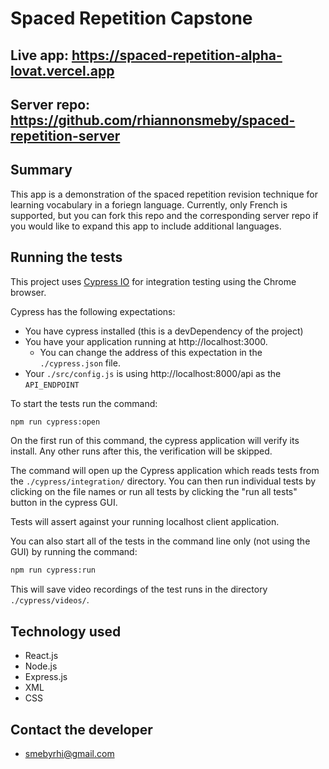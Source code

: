 # Spaced Repetition Capstone

## Live app: https://spaced-repetition-alpha-lovat.vercel.app
## Server repo: https://github.com/rhiannonsmeby/spaced-repetition-server

## Summary

This app is a demonstration of the spaced repetition revision technique for learning vocabulary in a foriegn language. Currently, only French is supported, but you can fork this repo and the corresponding server repo if you would like to expand this app to include additional languages. 

## Running the tests

This project uses [Cypress IO](https://docs.cypress.io) for integration testing using the Chrome browser.

Cypress has the following expectations:

- You have cypress installed (this is a devDependency of the project)
- You have your application running at http://localhost:3000.
  - You can change the address of this expectation in the `./cypress.json` file.
- Your `./src/config.js` is using http://localhost:8000/api as the `API_ENDPOINT`

To start the tests run the command:

```bash
npm run cypress:open
```

On the first run of this command, the cypress application will verify its install. Any other runs after this, the verification will be skipped.

The command will open up the Cypress application which reads tests from the `./cypress/integration/` directory. You can then run individual tests by clicking on the file names or run all tests by clicking the "run all tests" button in the cypress GUI.

Tests will assert against your running localhost client application.

You can also start all of the tests in the command line only (not using the GUI) by running the command:

```bash
npm run cypress:run
```

This will save video recordings of the test runs in the directory `./cypress/videos/`.

## Technology used

- React.js
- Node.js
- Express.js
- XML
- CSS

## Contact the developer

- smebyrhi@gmail.com
